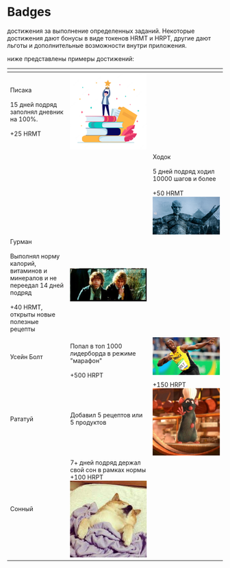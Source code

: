 # Badges

достижения за выполнение определенных заданий. Некоторые достижения дают бонусы в виде токенов HRMT и HRPT, другие дают льготы и дополнительные возможности внутри приложения.

ниже представлены примеры достижений:

<table data-view="cards"><thead><tr><th></th><th></th><th></th></tr></thead><tbody><tr><td>Писака<br><br>15 дней подряд заполнял дневник на 100%.<br><br>+25 HRMT</td><td><img src="../../.gitbook/assets/image (1).png" alt=""></td><td></td></tr><tr><td></td><td></td><td>Ходок<br><br>5 дней подряд ходил 10000 шагов и более<br><br>+50 HRMT<img src="../../.gitbook/assets/image (5).png" alt="" data-size="original"></td></tr><tr><td>Гурман<br><br>Выполнял норму калорий, витаминов и минералов и не переедал 14 дней подряд<br><br>+40 HRMT, открыты новые полезные рецепты</td><td><img src="../../.gitbook/assets/image (6).png" alt=""></td><td></td></tr><tr><td>Усейн Болт</td><td><br>Попал в топ 1000 лидерборда в режиме "марафон"<br><br>+500 HRPT</td><td><img src="../../.gitbook/assets/image (3).png" alt=""></td></tr><tr><td>Рататуй</td><td>Добавил 5 рецептов или 5 продуктов</td><td>+150 HRPT<br><img src="../../.gitbook/assets/image.png" alt=""></td></tr><tr><td>Сонный</td><td>7+ дней подряд держал свой сон в рамках нормы<br>+100 HRPT<br><img src="../../.gitbook/assets/image (4).png" alt=""></td><td></td></tr></tbody></table>
